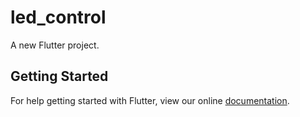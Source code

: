 # led_control

A new Flutter project.

## Getting Started

For help getting started with Flutter, view our online
[documentation](https://flutter.io/).

